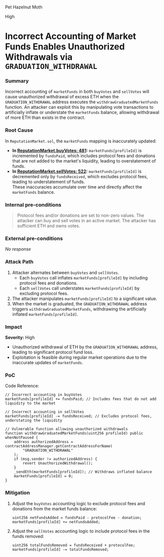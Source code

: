 Pet Hazelnut Moth

High

# Incorrect Accounting of Market Funds Enables Unauthorized Withdrawals via `GRADUATION_WITHDRAWAL`

### Summary

Incorrect accounting of `marketFunds` in both `buyVotes` and `sellVotes` will cause unauthorized withdrawal of excess ETH when the `GRADUATION_WITHDRAWAL` address executes the `withdrawGraduatedMarketFunds` function. An attacker can exploit this by manipulating vote transactions to artificially inflate or understate the `marketFunds` balance, allowing withdrawal of more ETH than exists in the contract.

### Root Cause

In `ReputationMarket.sol`, the `marketFunds` mapping is inaccurately updated:  
- **In [ReputationMarket.buyVotes: 481](https://github.com/sherlock-audit/2024-11-ethos-network-ii/blob/57c02df7c56f0b18c681a89ebccc28c86c72d8d8/ethos/packages/contracts/contracts/ReputationMarket.sol#L481):** `marketFunds[profileId]` is incremented by `fundsPaid`, which includes protocol fees and donations that are not added to the market's liquidity, leading to overstatement of funds.  
- **In [ReputationMarket.sellVotes: 522](https://github.com/sherlock-audit/2024-11-ethos-network-ii/blob/57c02df7c56f0b18c681a89ebccc28c86c72d8d8/ethos/packages/contracts/contracts/ReputationMarket.sol#L522):** `marketFunds[profileId]` is decremented only by `fundsReceived`, which excludes protocol fees, leading to understatement of funds.  
These inaccuracies accumulate over time and directly affect the `marketFunds` balance.

### Internal pre-conditions

> Protocol fees and/or donations are set to non-zero values.
> The attacker can buy and sell votes in an active market.
> The attacker has sufficient ETH and owns votes.

### External pre-conditions

_No response_

### Attack Path

1. Attacker alternates between `buyVotes` and `sellVotes`.  
   - Each `buyVotes` call inflates `marketFunds[profileId]` by including protocol fees and donations.  
   - Each `sellVotes` call understates `marketFunds[profileId]` by excluding protocol fees.  
2. The attacker manipulates `marketFunds[profileId]` to a significant value.  
3. When the market is graduated, the `GRADUATION_WITHDRAWAL` address triggers `withdrawGraduatedMarketFunds`, withdrawing the artificially inflated `marketFunds[profileId]`.  

### Impact

**Severity:** High  
- Unauthorized withdrawal of ETH by the `GRADUATION_WITHDRAWAL` address, leading to significant protocol fund loss.  
- Exploitation is feasible during regular market operations due to the inaccurate updates of `marketFunds`.

### PoC

Code Reference:
```solidity
// Incorrect accounting in buyVotes
marketFunds[profileId] += fundsPaid; // Includes fees that do not add liquidity to the market

// Incorrect accounting in sellVotes
marketFunds[profileId] -= fundsReceived; // Excludes protocol fees, understating the liquidity

// Vulnerable function allowing unauthorized withdrawals
function withdrawGraduatedMarketFunds(uint256 profileId) public whenNotPaused {
    address authorizedAddress = contractAddressManager.getContractAddressForName(
        "GRADUATION_WITHDRAWAL"
    );
    if (msg.sender != authorizedAddress) {
        revert UnauthorizedWithdrawal();
    }
    _sendEth(marketFunds[profileId]); // Withdraws inflated balance
    marketFunds[profileId] = 0;
}
```
### Mitigation
1. Adjust the `buyVotes` accounting logic to exclude protocol fees and donations from the market funds balance:  
   ```solidity
   uint256 netFundsAdded = fundsPaid - protocolFee - donation;
   marketFunds[profileId] += netFundsAdded;
   ```
2. Adjust the `sellVotes` accounting logic to include protocol fees in the funds removed:  
   ```solidity
   uint256 totalFundsRemoved = fundsReceived + protocolFee;
   marketFunds[profileId] -= totalFundsRemoved;
   ```